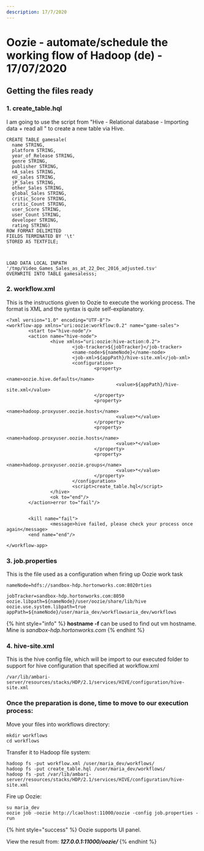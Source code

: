 ```yaml
---
description: 17/7/2020
---
```


# Oozie - automate/schedule the working flow of Hadoop \(de\) - 17/07/2020

## Getting the files ready

### 1. create\_table.hql

I am going to use the script from "Hive - Relational database - Importing data + read all " to create a new table via Hive.

```text
CREATE TABLE gamesale(
  name STRING,
  platform STRING,
  year_of_Release STRING,
  genre STRING,
  publisher STRING,
  nA_sales STRING,
  eU_sales STRING,
  jP_Sales STRING,
  other_Sales STRING,
  global_Sales STRING,
  critic_Score STRING, 
  critic_Count STRING,
  user_Score STRING,
  user_Count STRING,
  developer STRING,
  rating STRING)
ROW FORMAT DELIMITED
FIELDS TERMINATED BY '\t'
STORED AS TEXTFILE;



LOAD DATA LOCAL INPATH '/tmp/Video_Games_Sales_as_at_22_Dec_2016_adjusted.tsv'
OVERWRITE INTO TABLE gamesalesss;
```

### 2. workflow.xml

This is the instructions given to Oozie to execute the working process. The format is XML and the syntax is quite self-explanatory.

```markup
<?xml version="1.0" encoding="UTF-8"?>                                                                                                                
<workflow-app xmlns="uri:oozie:workflow:0.2" name="game-sales">                                                                                       
        <start to="hive-node"/>                                                                                                                       
        <action name="hive-node">                                                                                                                     
                <hive xmlns="uri:oozie:hive-action:0.2">                                                                                              
                        <job-tracker>${jobTracker}</job-tracker>                                                                                      
                        <name-node>${nameNode}</name-node>                                                                                            
                        <job-xml>${appPath}/hive-site.xml</job-xml>                                                                                   
                        <configuration>                                                                                                               
                                <property>                                                                                                            
                                        <name>oozie.hive.defaults</name>                                                                              
                                        <value>${appPath}/hive-site.xml</value>                                                                       
                                </property>                                                                                                           
                                <property>                                                                                                            
                                        <name>hadoop.proxyuser.oozie.hosts</name>                                                                     
                                        <value>*</value>                                                                                              
                                </property>                                                                                                           
                                <property>                                                                                                            
                                        <name>hadoop.proxyuser.oozie.hosts</name>                                                                     
                                        <value>*</value>                                                                                              
                                </property>                                                                                                           
                                <property>                                                                                                            
                                        <name>hadoop.proxyuser.oozie.groups</name>                                                                    
                                        <value>*</value>                                                                                              
                                </property>                                                                                                           
                        </configuration>                                                                                                              
                        <script>create_table.hql</script>                                                                                             
                </hive>                                                                                                                               
                <ok to="end"/>                                                                                                                        
        </action>error to="fail"/>                                                                                                                    


        <kill name="fail">                                                                                                                            
                <message>hive failed, please check your process once again</message>                                                                  
        <end name="end"/>                                                                                                                             

</workflow-app>
```

### 3. job.properties

This is the file used as a configuration when firing up Oozie work task

```markup
nameNode=hdfs://sandbox-hdp.hortonworks.com:8020rties                                                                                                 

jobTracker=sandbox-hdp.hortonworks.com:8050                                                                                                           
oozie.libpath=${nameNode}/user/oozie/share/lib/hive                                                                                                   
oozie.use.system.libpath=true                                                                                                                         
appPath=${nameNode}/user/maria_dev/workflowsaria_dev/workflows
```

{% hint style="info" %}
**hostname -f** can be used to find out vm hostname. Mine is _sandbox-hdp.hortonworks.com_
{% endhint %}

### 4. hive-site.xml

This is the hive config file, which will be import to our executed folder to support for hive configuration that specified at workflow.xml

```markup
/var/lib/ambari-server/resources/stacks/HDP/2.1/services/HIVE/configuration/hive-site.xml
```

### Once the preparation is done, time to move to our execution process:

Move your files into workflows directory:

```markup
mkdir workflows
cd workflows
```

Transfer it to Hadoop file system:

```markup
hadoop fs -put workflow.xml /user/maria_dev/workflows/
hadoop fs -put create_table.hql /user/maria_dev/workflows/
hadoop fs -put /var/lib/ambari-server/resources/stacks/HDP/2.1/services/HIVE/configuration/hive-site.xml
```

Fire up Oozie:

```markup
su maria_dev
oozie job -oozie http://lcaolhost:11000/oozie -config job.properties -run
```

{% hint style="success" %}
Oozie supports UI panel.

View the result from: _**127.0.0.1:11000/oozie/**_
{% endhint %}


